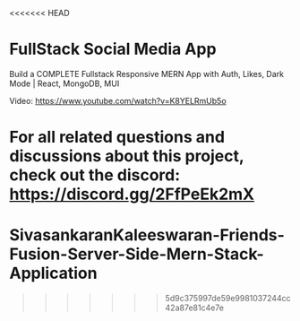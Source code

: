 <<<<<<< HEAD
# FullStack Social Media App

Build a COMPLETE Fullstack Responsive MERN App with Auth, Likes, Dark Mode | React, MongoDB, MUI

Video: https://www.youtube.com/watch?v=K8YELRmUb5o

For all related questions and discussions about this project, check out the discord: https://discord.gg/2FfPeEk2mX
=======
# SivasankaranKaleeswaran-Friends-Fusion-Server-Side-Mern-Stack-Application
>>>>>>> 5d9c375997de59e9981037244cc42a87e81c4e7e

